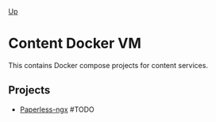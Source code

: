 [Up](../README.md)

# Content Docker VM

This contains Docker compose projects for content services.

## Projects

- [Paperless-ngx](./paperless-ngx/README.md) #TODO
